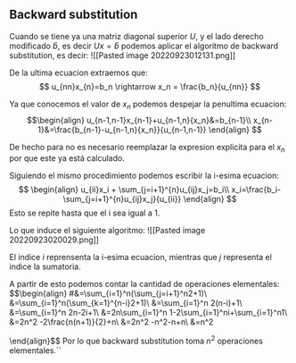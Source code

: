 ## Backward substitution

Cuando se tiene ya una matriz diagonal superior $U$, y el lado derecho modificado $\hat{b}$, es decir $Ux=\hat{b}$ podemos aplicar el algoritmo de backward substitution, es decir:
![[Pasted image 20220923012131.png]]

De la ultima ecuacion extraemos que:
$$
u_{nn}x_{n}=b_n \rightarrow x_n = \frac{b_n}{u_{nn}}
$$

Ya que conocemos el valor de $x_n$ podemos despejar la penultima ecuacion:
$$\begin{align}
u_{n-1,n-1}x_{n-1}+u_{n-1,n}{x_n}&=b_{n-1}\\
x_{n-1}&=\frac{b_{n-1}-u_{n-1,n}{x_n}}{u_{n-1,n-1}}
\end{align}
$$

De hecho para no es necesario reemplazar la expresion explicita  para  el $x_n$ por que este ya está calculado.

Siguiendo el mismo procedimiento podemos escribir la i-esima ecuacion:
$$
\begin{align}
u_{ii}x_i + \sum_{j=i+1}^{n}u_{ij}x_j=b_i\\
x_i=\frac{b_i-\sum_{j=i+1}^{n}u_{ij}x_j}{u_{ii}}
\end{align}
$$
Esto se repite hasta que el i sea igual a 1.

Lo que induce el siguiente algoritmo:
![[Pasted image 20220923020029.png]]

El indice $i$ reprensenta la i-esima ecuacion, mientras que $j$ representa el indice la sumatoria.

A partir de esto podemos contar la cantidad de operaciones elementales:
$$\begin{align}
\#&=\sum_{i=1}^n(\sum_{j=i+1}^n2+1)\\
&=\sum_{i=1}^n(\sum_{k=1}^{n-i}2+1)\\
&=\sum_{i=1}^n 2(n-i)+1\\
&=\sum_{i=1}^n 2n-2i+1\\
&=2n\sum_{i=1}^n 1-2\sum_{i=1}^ni+\sum_{i=1}^n1\\
&=2n^2 -2\frac{n(n+1)}{2}+n\\
&=2n^2 -n^2-n+n\\
&=n^2

\end{align}$$
Por lo que backward substitution toma $n^2$ operaciones elementales.``